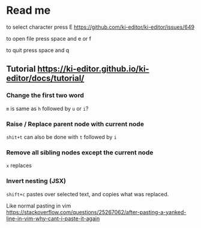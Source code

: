 # Read me

to select character press E <https://github.com/ki-editor/ki-editor/issues/649>

to open file press space and e or f

to quit press space and q

## Tutorial <https://ki-editor.github.io/ki-editor/docs/tutorial/>

### Change the first two word

`m` is same as `h` followed by `u` or `i`?

### Raise / Replace parent node with current node

`shit+t` can also be done with `t` followed by `i`

### Remove all sibling nodes except the current node

`x` replaces

### Invert nesting (JSX)

`shift+c` pastes over selected text, and copies what was replaced.

Like normal pasting in vim https://stackoverflow.com/questions/25267062/after-pasting-a-yanked-line-in-vim-why-cant-i-paste-it-again
